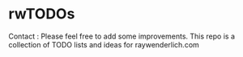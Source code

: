 # rwTODOs

Contact : 
Please feel free to add some improvements.
This repo is a collection of TODO lists and ideas for raywenderlich.com
